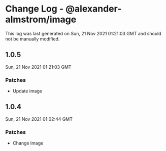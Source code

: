 # Change Log - @alexander-almstrom/image

This log was last generated on Sun, 21 Nov 2021 01:21:03 GMT and should not be manually modified.

## 1.0.5
Sun, 21 Nov 2021 01:21:03 GMT

### Patches

- Update image

## 1.0.4
Sun, 21 Nov 2021 01:02:44 GMT

### Patches

- Change image

